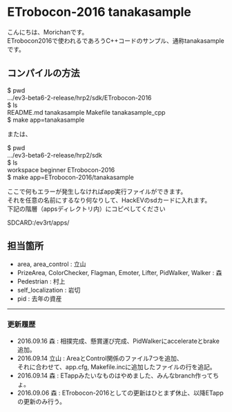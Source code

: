 # ETrobocon-2016 tanakasample

こんにちは、Morichanです。  
ETrobocon2016で使われるであろうC++コードのサンプル、通称tanakasampleです。  

## コンパイルの方法

$ pwd  
.../ev3-beta6-2-release/hrp2/sdk/ETrobocon-2016  
$ ls  
README.md tanakasample Makefile tanakasample_cpp  
$ make app=tanakasample  

または、  

$ pwd  
.../ev3-beta6-2-release/hrp2/sdk  
$ ls  
workspace beginner ETrobocon-2016  
$ make app=ETrobocon-2016/tanakasample  

ここで何もエラーが発生しなければapp実行ファイルができます。  
それを任意の名前にするなり何なりして、HackEVのsdカードに入れます。  
下記の階層（appsディレクトリ内）にコピペしてください  

SDCARD:/ev3rt/apps/

## 担当箇所

* area, area_control : 立山
* PrizeArea, ColorChecker, Flagman, Emoter, Lifter, PidWalker, Walker : 森
* Pedestrian : 村上
* self_localization : 岩切
* pid : 去年の資産

***

### 更新履歴

* 2016.09.16 森 : 相撲完成、懸賞運び完成、PidWalkerにaccelerateとbrake追加。
* 2016.09.14 立山 : AreaとControl関係のファイル7つを追加、  
  	        それに合わせて、app.cfg, Makefile.incに追加したファイルの行を追記。
* 2016.09.14 森 : ETappみたいなものはやめました、みんなbranch作ってちょ。
* 2016.09.06 森 : ETrobocon-2016としての更新はひとまず休止、以降ETappの更新のみ行う。

